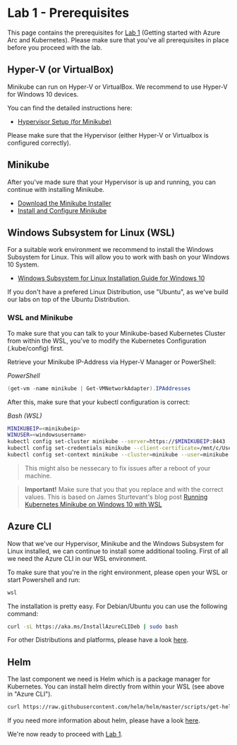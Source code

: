 # Lab 1 - Prerequisites

This page contains the prerequisites for [Lab 1](/arck8s/lab1/lab1.md) (Getting started with Azure Arc and Kubernetes). Please make sure that you've all prerequisites in place before you proceed with the lab.

## Hyper-V (or VirtualBox)

Minikube can run on Hyper-V or VirtualBox. We recommend to use Hyper-V for Windows 10 devices.

You can find the detailed instructions here:

* [Hypervisor Setup (for Minikube)](https://minikube.sigs.k8s.io/docs/start/windows/)

Please make sure that the Hypervisor (either Hyper-V or Virtualbox is configured correctly).

## Minikube

After you've made sure that your Hypervisor is up and running, you can continue with installing Minikube.

* [Download the Minikube Installer](https://minikube.sigs.k8s.io/docs/start/windows/)
* [Install and Configure Minikube](https://minikube.sigs.k8s.io/docs/start/windows/
)

## Windows Subsystem for Linux (WSL)

For a suitable work environment we recommend to install the Windows Subsystem for Linux. This will allow you to work with bash on your Windows 10 System.

* [Windows Subsystem for Linux Installation Guide for Windows 10](https://docs.microsoft.com/windows/wsl/install-win10)

If you don't have a prefered Linux Distribution, use "Ubuntu", as we've build our labs on top of the Ubuntu Distribution.

### WSL and Minikube

To make sure that you can talk to your Minikube-based Kubernetes Cluster from within the WSL, you've to modify the Kubernetes Configuration (.kube/config) first.

Retrieve your Minikube IP-Address via Hyper-V Manager or PowerShell:

_PowerShell_
```powershell
(get-vm -name minikube | Get-VMNetworkAdapter).IPAddresses
```

After this, make sure that your kubectl configuration is correct:

_Bash (WSL)_
```bash
MINIKUBEIP=<minikubeip>
WINUSER=<windowsusername>
kubectl config set-cluster minikube --server=https://$MINIKUBEIP:8443 --certificate-authority=/mnt/c/Users/$WINUSER/.minikube/ca.crt
kubectl config set-credentials minikube --client-certificate=/mnt/c/Users/$WINUSER/.minikube/client.crt --client-key=/mnt/c/Users/$WINUSER/.minikube/client.key
kubectl config set-context minikube --cluster=minikube --user=minikube
```

> This might also be nessecary to fix issues after a reboot of your machine.

> **Important!** Make sure that you that you replace <minikubeip> and <windowsusername> with the correct values.
> This is based on James Sturtevant's blog post [Running Kubernetes Minikube on Windows 10 with WSL](https://www.jamessturtevant.com/posts/Running-Kubernetes-Minikube-on-Windows-10-with-WSL/)

## Azure CLI

Now that we've our Hypervisor, Minikube and the Windows Subsystem for Linux installed, we can continue to install some additional tooling. First of all we need the Azure CLI in our WSL environment.

To make sure that you're in the right environment, please open your WSL or start Powershell and run:

```powershell
wsl
```

The installation is pretty easy. For Debian/Ubuntu you can use the following command:

```bash
curl -sL https://aka.ms/InstallAzureCLIDeb | sudo bash
```

For other Distributions and platforms, please have a look [here](https://docs.microsoft.com/cli/azure/install-azure-cli-apt?view=azure-cli-latest).

## Helm

The last component we need is Helm which is a package manager for Kubernetes. You can install helm directly from within your WSL (see above in "Azure CLI").

```bash
curl https://raw.githubusercontent.com/helm/helm/master/scripts/get-helm-3 | bash
```

If you need more information about helm, please have a look [here](https://helm.sh/docs/intro/install/).

We're now ready to proceed with [Lab 1](/arck8s/lab1/lab1.md).